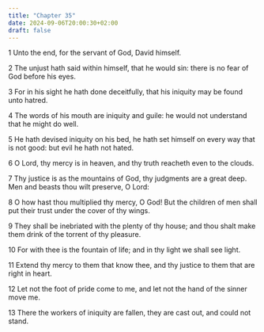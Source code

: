 ```yaml
---
title: "Chapter 35"
date: 2024-09-06T20:00:30+02:00
draft: false
---
```



1 Unto the end, for the servant of God, David himself.

2 The unjust hath said within himself, that he would sin: there is no fear of God before his eyes.

3 For in his sight he hath done deceitfully, that his iniquity may be found unto hatred.

4 The words of his mouth are iniquity and guile: he would not understand that he might do well.

5 He hath devised iniquity on his bed, he hath set himself on every way that is not good: but evil he hath not hated.

6 O Lord, thy mercy is in heaven, and thy truth reacheth even to the clouds.

7 Thy justice is as the mountains of God, thy judgments are a great deep. Men and beasts thou wilt preserve, O Lord:

8 O how hast thou multiplied thy mercy, O God! But the children of men shall put their trust under the cover of thy wings.

9 They shall be inebriated with the plenty of thy house; and thou shalt make them drink of the torrent of thy pleasure.

10 For with thee is the fountain of life; and in thy light we shall see light.

11 Extend thy mercy to them that know thee, and thy justice to them that are right in heart.

12 Let not the foot of pride come to me, and let not the hand of the sinner move me.

13 There the workers of iniquity are fallen, they are cast out, and could not stand.

